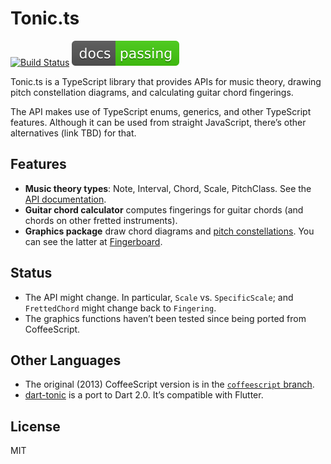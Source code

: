 # Tonic.ts

[![Build Status](https://travis-ci.org/osteele/tonic.ts.svg?branch=master)](https://travis-ci.org/osteele/tonic.ts)
[![Docs](./docs/docs-badge.svg)](http://osteele.github.io/tonic.ts/)

Tonic.ts is a TypeScript library that provides APIs for music theory, drawing
pitch constellation diagrams, and calculating guitar chord fingerings.

The API makes use of TypeScript enums, generics, and other TypeScript features. Although it can be used from straight
JavaScript, there’s other alternatives (link TBD) for that.

## Features

* **Music theory types**: Note, Interval, Chord, Scale, PitchClass. See the [API documentation](http://osteele.github.io/tonic.ts/).
* **Guitar chord calculator** computes fingerings for guitar chords (and chords on other fretted instruments).
* **Graphics package** draw chord diagrams and [pitch
constellations](https://en.wikipedia.org/wiki/Chromatic_circle#Pitch_constellation).
  You can see the latter at
[Fingerboard](http://osteele.github.io/fingerboard/).

## Status

* The API might change. In particular, `Scale` vs. `SpecificScale`; and `FrettedChord` might change back to `Fingering`.
* The graphics functions haven’t been tested since being ported from CoffeeScript.

## Other Languages

* The original (2013) CoffeeScript version is in the [`coffeescript`
  branch](https://github.com/osteele/tonic.ts/tree/typescript).
* [dart-tonic](https://github.com/osteele/dart-tonic) is a port to Dart 2.0. It’s compatible with Flutter.

## License

MIT
